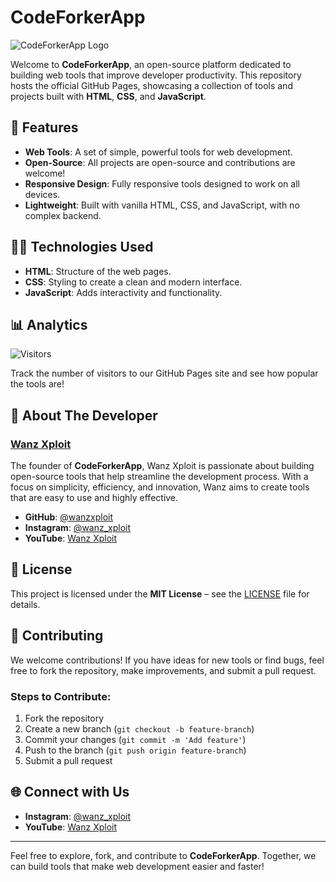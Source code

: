 # CodeForkerApp

![CodeForkerApp Logo](https://avatars.githubusercontent.com/u/YourProfileID)  

Welcome to **CodeForkerApp**, an open-source platform dedicated to building web tools that improve developer productivity. This repository hosts the official GitHub Pages, showcasing a collection of tools and projects built with **HTML**, **CSS**, and **JavaScript**.

## 🚀 Features

- **Web Tools**: A set of simple, powerful tools for web development.
- **Open-Source**: All projects are open-source and contributions are welcome!
- **Responsive Design**: Fully responsive tools designed to work on all devices.
- **Lightweight**: Built with vanilla HTML, CSS, and JavaScript, with no complex backend.

## 🧑‍💻 Technologies Used

- **HTML**: Structure of the web pages.
- **CSS**: Styling to create a clean and modern interface.
- **JavaScript**: Adds interactivity and functionality.

## 📊 Analytics

![Visitors](https://github-readme-stats.vercel.app/api?username=codeforkerapp&show_icons=true&theme=dark)

Track the number of visitors to our GitHub Pages site and see how popular the tools are!

## 👤 About The Developer

### **[Wanz Xploit](https://github.com/wanzxploit)**  
The founder of **CodeForkerApp**, Wanz Xploit is passionate about building open-source tools that help streamline the development process. With a focus on simplicity, efficiency, and innovation, Wanz aims to create tools that are easy to use and highly effective.

- **GitHub**: [@wanzxploit](https://github.com/wanzxploit)
- **Instagram**: [@wanz_xploit](https://www.instagram.com/wanz_xploit/)
- **YouTube**: [Wanz Xploit](https://www.youtube.com/c/WanzXploit)

## 📄 License

This project is licensed under the **MIT License** – see the [LICENSE](LICENSE) file for details.

## 🌟 Contributing

We welcome contributions! If you have ideas for new tools or find bugs, feel free to fork the repository, make improvements, and submit a pull request.

### Steps to Contribute:
1. Fork the repository
2. Create a new branch (`git checkout -b feature-branch`)
3. Commit your changes (`git commit -m 'Add feature'`)
4. Push to the branch (`git push origin feature-branch`)
5. Submit a pull request

## 🌐 Connect with Us

- **Instagram**: [@wanz_xploit](https://www.instagram.com/wanz_xploit/)
- **YouTube**: [Wanz Xploit](https://www.youtube.com/c/WanzXploit)

---

Feel free to explore, fork, and contribute to **CodeForkerApp**. Together, we can build tools that make web development easier and faster!
